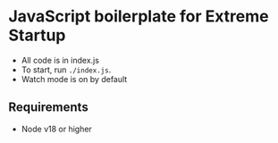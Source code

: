# JavaScript boilerplate for Extreme Startup

* All code is in index.js
* To start, run `./index.js`.
* Watch mode is on by default

## Requirements

* Node v18 or higher
